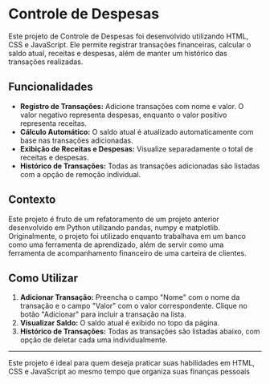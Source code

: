 # Controle de Despesas

Este projeto de Controle de Despesas foi desenvolvido utilizando HTML, CSS e JavaScript. Ele permite registrar transações financeiras, calcular o saldo atual, receitas e despesas, além de manter um histórico das transações realizadas.

## Funcionalidades

- **Registro de Transações:** Adicione transações com nome e valor. O valor negativo representa despesas, enquanto o valor positivo representa receitas.
- **Cálculo Automático:** O saldo atual é atualizado automaticamente com base nas transações adicionadas.
- **Exibição de Receitas e Despesas:** Visualize separadamente o total de receitas e despesas.
- **Histórico de Transações:** Todas as transações adicionadas são listadas com a opção de remoção individual.

## Contexto

Este projeto é fruto de um refatoramento de um projeto anterior desenvolvido em Python utilizando pandas, numpy e matplotlib. Originalmente, o projeto foi utilizado enquanto trabalhava em um banco como uma ferramenta de aprendizado, além de servir como uma ferramenta de acompanhamento financeiro de uma carteira de clientes.

## Como Utilizar

1. **Adicionar Transação:** Preencha o campo "Nome" com o nome da transação e o campo "Valor" com o valor correspondente. Clique no botão "Adicionar" para incluir a transação na lista.
2. **Visualizar Saldo:** O saldo atual é exibido no topo da página.
3. **Histórico de Transações:** Todas as transações são listadas abaixo, com opção de deletar cada uma individualmente.

---

Este projeto é ideal para quem deseja praticar suas habilidades em HTML, CSS e JavaScript ao mesmo tempo que organiza suas finanças pessoais
